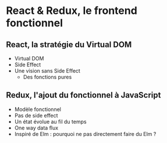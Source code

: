 # React & Redux, le frontend fonctionnel

## React, la stratégie du Virtual DOM

* Virtual DOM
* Side Effect
* Une vision sans Side Effect
  * Des fonctions pures

## Redux, l'ajout du fonctionnel à JavaScript

* Modèle fonctionnel
* Pas de side effect
* Un état évolue au fil du temps
* One way data flux
* Inspiré de Elm : pourquoi ne pas directement faire du Elm ?



